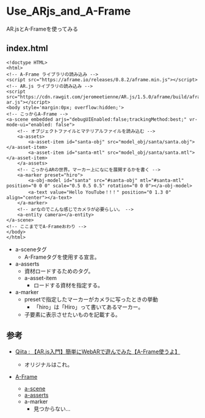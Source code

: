 # Use_ARjs_and_A-Frame
AR.jsとA-Frameを使ってみる

## index.html

```
<!doctype HTML>
<html>
<!-- A-Frame ライブラリの読み込み -->
<script src="https://aframe.io/releases/0.8.2/aframe.min.js"></script>
<!-- AR.js ライブラリの読み込み -->
<script src="https://cdn.rawgit.com/jeromeetienne/AR.js/1.5.0/aframe/build/aframe-ar.js"></script>
<body style='margin:0px; overflow:hidden;'>
<!-- こっからA-Frame -->
<a-scene embedded arjs="debugUIEnabled:false;trackingMethod:best;" vr-mode-ui="enabled: false">
    <!-- オブジェクトファイルとマテリアルファイルを読み込む -->
    <a-assets>
        <a-asset-item id="santa-obj" src="model_obj/santa/santa.obj"></a-asset-item>
        <a-asset-item id="santa-mtl" src="model_obj/santa/santa.mtl"></a-asset-item>
    </a-assets>
    <!-- こっからARの世界。マーカー上になにを展開するかを書く -->
    <a-marker preset="hiro">
        <a-obj-model id="santa" src="#santa-obj" mtl="#santa-mtl" position="0 0 0" scale="0.5 0.5 0.5" rotation="0 0 0"></a-obj-model>
        <a-text value="Hello YouTube！!！" position="0 1.3 0" align="center"></a-text>
    </a-marker>
    <!-- arなのでこんな感じでカメラが必要らしい。 -->
    <a-entity camera></a-entity>
</a-scene>
<!-- ここまででA-Frameおわり -->
</body>
</html>
```

- a-sceneタグ
  - A-Frameタグを使用する宣言。  
- a-asserts
  - 資材ロードするためのタグ。
  - a-asset-item
    - ロードする資材を指定する。
- a-marker
  - presetで指定したマーカーがカメラに写ったときの挙動
    - 「hiro」は「Hiro」って書いてあるマーカー。
  - 子要素に表示させたいものを記載する。

## 参考

- [Qiita : 【AR.js入門】簡単にWebARで遊んでみた【A-Frame使うよ】](https://qiita.com/sakaryu/items/769a2a538baf7e4ee1c7)
  - オリジナルはこれ。

- [A-Frame](https://aframe.io/docs/1.0.0/introduction/)
  - [a-scene](https://aframe.io/docs/1.0.0/core/scene.html#sidebar)
  - [a-asserts](https://aframe.io/docs/1.0.0/core/asset-management-system.html)
  - a-marker
    - 見つからない…
